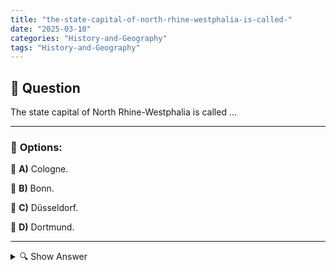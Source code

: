 ```yaml
---
title: "the-state-capital-of-north-rhine-westphalia-is-called-"
date: "2025-03-10"
categories: "History-and-Geography"
tags: "History-and-Geography"
---
```


## 📌 **Question**

The state capital of North Rhine-Westphalia is called ...



---

### 📝 **Options:**

🔘 **A)** Cologne.

🔘 **B)** Bonn.

🔘 **C)** Düsseldorf.

🔘 **D)** Dortmund.

---

<details>
  <summary>🔍 Show Answer</summary>

  <p>
💡  <b>Correct Answer:</b>  c
  </p>
  <p>
    📖<b>Explanation:</b>
    North Rhine-Westphalia (Nordrhein-Westfalen) is the most populous state in Germany, located in the western part of the country. It is home to several major cities, each with its unique significance. Cologne (Köln) is famous for its cathedral, Bonn was the former capital of West Germany, Düsseldorf is known for its fashion industry, and Dortmund is a key center for technology and football. Understanding the administrative roles of these cities is essential to identifying the current state capital.
  </p>
</details>
